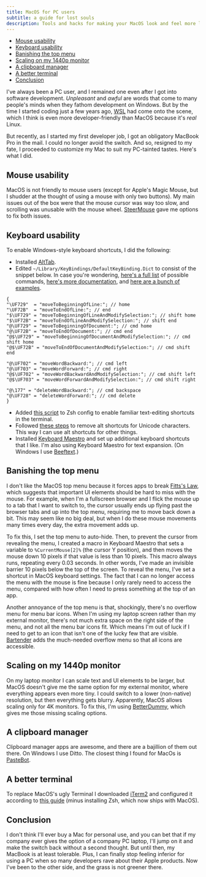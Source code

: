 ```yaml
---
title: MacOS for PC users
subtitle: a guide for lost souls
description: Tools and hacks for making your MacOS look and feel more like Windows, for anyone who (like me) is having a hard time transitioning.
---
```


- [Mouse usability](#mouse-usability)
- [Keyboard usability](#keyboard-usability)
- [Banishing the top menu](#banishing-the-top-menu)
- [Scaling on my 1440p monitor](#scaling-on-my-1440p-monitor)
- [A clipboard manager](#a-clipboard-manager)
- [A better terminal](#a-better-terminal)
- [Conclusion](#conclusion)

I've always been a PC user, and I remained one even after I got into software development. *Unpleasant* and *awful* are words that come to many people's minds when they fathom development on Windows. But by the time I started coding just a few years ago, [WSL](https://docs.microsoft.com/en-us/windows/wsl/install) had come onto the scene, which I think is even more developer-friendly than MacOS because it's *real* Linux.

But recently, as I started my first developer job, I got an obligatory MacBook Pro in the mail. I could no longer avoid the switch. And so, resigned to my fate, I proceeded to customize my Mac to suit my PC-tainted tastes. Here's what I did.

## Mouse usability

MacOS is not friendly to mouse users (except for Apple's Magic Mouse, but I shudder at the thought of using a mouse with only two buttons). My main issues out of the box were that the mouse cursor was way too slow, and scrolling was unusable with the mouse wheel. [SteerMouse](https://plentycom.jp/en/steermouse) gave me options to fix both issues.

## Keyboard usability

To enable Windows-style keyboard shortcuts, I did the following:

- Installed [AltTab](https://alt-tab-macos.netlify.app/).
- Edited `~/Library/KeyBindings/DefaultKeyBinding.Dict` to consist of the snippet below. In case you're wondering, [here's a full list](https://developer.apple.com/documentation/appkit/nsstandardkeybindingresponding) of possible commands, [here's more documentation](https://developer.apple.com/library/archive/documentation/Cocoa/Conceptual/EventOverview/TextDefaultsBindings/TextDefaultsBindings.html), and [here are a bunch of examples](https://github.com/ttscoff/KeyBindings).
```
{
"\UF729"  = "moveToBeginningOfLine:"; // home
"\UF72B"  = "moveToEndOfLine:"; // end
"$\UF729" = "moveToBeginningOfLineAndModifySelection:"; // shift home
"$\UF72B" = "moveToEndOfLineAndModifySelection:"; // shift end
"@\UF729" = "moveToBeginningOfDocument:"; // cmd home
"@\UF72B" = "moveToEndOfDocument:"; // cmd end
"@$\UF729" = "moveToBeginningOfDocumentAndModifySelection:"; // cmd shift home
"@$\UF72B" = "moveToEndOfDocumentAndModifySelection:"; // cmd shift end

"@\UF702" = "moveWordBackward:"; // cmd left
"@\UF703" = "moveWordForward:"; // cmd right
"@$\UF702" = "moveWordBackwardAndModifySelection:"; // cmd shift left
"@$\UF703" = "moveWordForwardAndModifySelection:"; // cmd shift right

"@\177" = "deleteWordBackward:"; // cmd backspace
"@\UF728" = "deleteWordForward:"; // cmd delete
}
```
- Added [this script](https://stackoverflow.com/questions/5407916/zsh-zle-shift-selection/30899296#30899296) to Zsh config to enable familiar text-editing shortcuts in the terminal.
- Followed [these steps](https://stackoverflow.com/a/24100077) to remove alt shortcuts for Unicode characters. This way I can use alt shortcuts for other things.
- Installed [Keyboard Maestro](https://www.keyboardmaestro.com/main/) and set up additional keyboard shortcuts that I like. I'm also using Keyboard Maestro for text expansion. (On Windows I use [Beeftext](https://beeftext.org/).)

## Banishing the top menu

I don't like the MacOS top menu because it forces apps to break [Fitts's Law](https://www.uxtoast.com/ux-laws/fittss-law), which suggests that important UI elements should be hard to miss with the mouse. For example, when I'm a fullscreen browser and I flick the mouse up to a tab that I want to switch to, the cursor usually ends up flying past the browser tabs and up into the top menu, requiring me to move back down a bit. This may seem like no big deal, but when I do these mouse movements many times every day, the extra movement adds up.

To fix this, I set the top menu to auto-hide. Then, to prevent the cursor from revealing the menu, I created a macro in Keyboard Maestro that sets a variable to `%CurrentMouse[2]%` (the cursor Y position), and then moves the mouse down 10 pixels if that value is less than 10 pixels. This macro always runs, repeating every 0.03 seconds. In other words, I've made an invisible barrier 10 pixels below the top of the screen. To reveal the menu, I've set a shortcut in MacOS keyboard settings. The fact that I can no longer access the menu with the mouse is fine because I only rarely need to access the menu, compared with how often I need to press something at the top of an app.

Another annoyance of the top menu is that, shockingly, there's no overflow menu for menu bar icons. When I'm using my laptop screen rather than my external monitor, there's not much extra space on the right side of the menu, and not all the menu bar icons fit. Which means I'm out of luck if I need to get to an icon that isn't one of the lucky few that are visible. [Bartender](https://www.macbartender.com) adds the much-needed overflow menu so that all icons are accessible.

## Scaling on my 1440p monitor

On my laptop monitor I can scale text and UI elements to be larger, but MacOS doesn't give me the same option for my external monitor, where everything appears even more tiny. I could switch to a lower (non-native) resolution, but then everything gets blurry. Apparently, MacOS allows scaling only for 4K monitors. To fix this, I'm using [BetterDummy](https://github.com/waydabber/BetterDummy), which gives me those missing scaling options.

## A clipboard manager

Clipboard manager apps are awesome, and there are a bajillion of them out there. On Windows I use Ditto. The closest thing I found for MacOs is [PasteBot](https://tapbots.com/pastebot).

## A better terminal

To replace MacOS's ugly Terminal I downloaded [iTerm2](https://iterm2.com/) and configured it according to [this guide](https://medium.com/@Clovis_app/configuration-of-a-beautiful-efficient-terminal-and-prompt-on-osx-in-7-minutes-827c29391961) (minus installing Zsh, which now ships with MacOS).

## Conclusion

I don't think I'll ever buy a Mac for personal use, and you can bet that if my company ever gives the option of a company PC laptop, I'll jump on it and make the switch back without a second thought. But until then, my MacBook is at least tolerable. Plus, I can finally stop feeling inferior for using a PC when so many developers rave about their Apple products. Now I've been to the other side, and the grass is not greener there.
